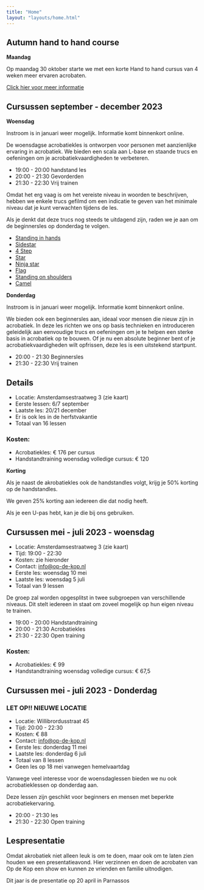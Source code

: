 ```yaml
---
title: "Home"
layout: "layouts/home.html"
---
```


## Autumn hand to hand course

**Maandag**

Op maandag 30 oktober starte we met een korte Hand to hand cursus van 4 weken meer ervaren acrobaten.

[Click hier voor meer informatie](./h2h)


## Cursussen september - december 2023

**Woensdag**

Instroom is in januari weer mogelijk. Informatie komt binnenkort online.


De woensdagse acrobatiekles is ontworpen voor personen met aanzienlijke ervaring in acrobatiek. We bieden een scala aan L-base en staande trucs en oefeningen om je acrobatiekvaardigheden te verbeteren.

- 19:00 - 20:00 handstand les
- 20:00 - 21:30 Gevorderden
- 21:30 - 22:30 Vrij trainen


Omdat het erg vaag is om het vereiste niveau in woorden te beschrijven, hebben we enkele trucs gefilmd om een indicatie te geven van het minimale niveau dat je kunt verwachten tijdens de les.

Als je denkt dat deze trucs nog steeds te uitdagend zijn, raden we je aan om de beginnersles op donderdag te volgen.

- [Standing in hands](https://skillzones.nl/public/library/video/99)
- [Sidestar](https://skillzones.nl/public/library/video/98)
- [4 Step](https://skillzones.nl/public/library/video/97)
- [Star](https://skillzones.nl/public/library/video/96)
- [Ninja star](https://skillzones.nl/public/library/video/95)
- [Flag](https://skillzones.nl/public/library/video/94)
- [Standing on shoulders](https://skillzones.nl/public/library/video/93)
- [Camel](https://skillzones.nl/public/library/video/91)


**Donderdag**

Instroom is in januari weer mogelijk. Informatie komt binnenkort online.

We bieden ook een beginnersles aan, ideaal voor mensen die nieuw zijn in acrobatiek. In deze les richten we ons op basis technieken en introduceren geleidelijk aan eenvoudige trucs en oefeningen om je te helpen een sterke basis in acrobatiek op te bouwen. Of je nu een absolute beginner bent of je acrobatiekvaardigheden wilt opfrissen, deze les is een uitstekend startpunt.

- 20:00 - 21:30 Beginnersles
- 21:30 - 22:30 Vrij trainen



## Details
- Locatie: Amsterdamsestraatweg 3 (zie kaart)
- Eerste lessen: 6/7 september
- Laatste les: 20/21 december
- Er is ook les in de herfstvakantie
- Totaal van 16 lessen


### Kosten:
- Acrobatiekles: € 176 per cursus
- Handstandtraining woensdag volledige cursus: € 120

**Korting**

Als je naast de akrobatiekles ook de handstandles volgt, krijg je 50% korting op de handstandles.

We geven 25% korting aan iedereen die dat nodig heeft.

Als je een U-pas hebt, kan je die bij ons gebruiken.

## Cursussen mei - juli 2023 - woensdag

- Locatie: Amsterdamsestraatweg 3 (zie kaart)
- Tijd: 19:00 - 22:30
- Kosten: zie hieronder
- Contact: info@op-de-kop.nl
- Eerste les: woensdag 10 mei
- Laatste les: woensdag 5 juli
- Totaal van 9 lessen

De groep zal worden opgesplitst in twee subgroepen van verschillende niveaus. Dit stelt iedereen in staat om zoveel mogelijk op hun eigen niveau te trainen.

- 19:00 - 20:00 Handstandtraining
- 20:00 - 21:30 Acrobatiekles
- 21:30 - 22:30 Open training


### Kosten:
- Acrobatiekles: € 99
- Handstandtraining woensdag volledige cursus: € 67,5

## Cursussen mei - juli 2023 - Donderdag

### LET OP!! NIEUWE LOCATIE

- Locatie: Willibrordusstraat 45
- Tijd: 20:00 - 22:30
- Kosten: € 88
- Contact: info@op-de-kop.nl
- Eerste les: donderdag 11 mei
- Laatste les: donderdag 6 juli
- Totaal van 8 lessen
- Geen les op 18 mei vanwegen hemelvaartdag

Vanwege veel interesse voor de woensdaglessen bieden we nu ook acrobatieklessen op donderdag aan.

Deze lessen zijn geschikt voor beginners en mensen met beperkte acrobatiekervaring.

- 20:00 - 21:30 les
- 21:30 - 22:30 Open training





[//]: # (## Februari - April 2023 cursus - Donderdag)

[//]: # ()
[//]: # (- Locatie: Vlampijpstraat 80 &#40;zie kaart&#41;)

[//]: # (- Tijd: 20:00 - 22:30)

[//]: # (- Kosten: €110)

[//]: # (- Contact: info@op-de-kop.nl)

[//]: # ()
[//]: # (Vanwege veel aanmeldingen voor de cursus op woensdag, is er nu ook een nieuwe)

[//]: # (lesavond op donderdag.)

[//]: # ()
[//]: # (Deze les is geschikt voor beginners en mensen met beperkte acrobatiek ervaring.)

[//]: # ()
[//]: # (Eerste les: donderdag 9 februari)

[//]: # (Laatste les: donderdag 13 april)

[//]: # (Totaal 10 lessen)

[//]: # ()
[//]: # (- 20:00 - 21:30 Les)

[//]: # (- 21:30 - 22:30 Vrij trainen)

[//]: # ()
[//]: # (Locatie: Vlampijpstraat 80, zie kaart hieronder.)

[//]: # ()
[//]: # (Kosten: € 110)

[//]: # ()
[//]: # (**Korting**)

[//]: # ()
[//]: # (We geven 25% korting aan iedereen die dat nodig heeft.)

[//]: # ()
[//]: # (Als je een U-pas hebt, kan je die bij ons gebruiken.)

[//]: # ()
[//]: # (## Januari - April 2023 cursus - Woensdag)

[//]: # ()
[//]: # (- Locatie: Amsterdamsestraatweg 3 &#40;zie kaart&#41;)

[//]: # (- Tijd: 19:00 - 22:30)

[//]: # (- Kosten: zie onder)

[//]: # (- Contact: info@op-de-kop.nl)

[//]: # ()
[//]: # (Van januari tot en met april loopt er een cursus van 16 lessen. Eerste les: 11 januari,)

[//]: # (laatste les: 26 april.)

[//]: # ()
[//]: # (- 19:00 - 20:00 Handstandtraining)

[//]: # (- 20:00 - 21:30 Les)

[//]: # (- 21:30 - 22:30 Vrij trainen)

[//]: # ()
[//]: # (De lesgroep wordt in een beginners en gevorderde groep opgesplitst. Zo kan iedereen zoveel mogelijk op eigen nivo trainen.)

[//]: # ()
[//]: # (- Acrobatiekles: € 176)

[//]: # (- Handstandtraining woensdag hele cursus: € 120)



## Lespresentatie

Omdat akrobatiek niet alleen leuk is om te doen, maar ook om te laten zien houden we een presentatieavond. Hier verzinnen en doen de acrobaten van Op de Kop een show en
kunnen ze vrienden en familie uitnodigen.

Dit jaar is de presentatie op 20 april in Parnassos
